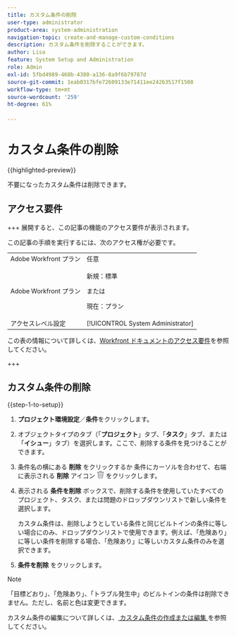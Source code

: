 ```yaml
---
title: カスタム条件の削除
user-type: administrator
product-area: system-administration
navigation-topic: create-and-manage-custom-conditions
description: カスタム条件を削除することができます。
author: Lisa
feature: System Setup and Administration
role: Admin
exl-id: 5fbd4989-460b-4380-a136-8a9f6b79787d
source-git-commit: 1eab0317bfe72609133e71411ee24263517f1508
workflow-type: tm+mt
source-wordcount: '259'
ht-degree: 61%

---
```


# カスタム条件の削除

{{highlighted-preview}}

不要になったカスタム条件は削除できます。

## アクセス要件

+++ 展開すると、この記事の機能のアクセス要件が表示されます。

この記事の手順を実行するには、次のアクセス権が必要です。

<table style="table-layout:auto"> 
 <col> 
 <col> 
 <tbody> 
  <tr> 
   <td role="rowheader">Adobe Workfront プラン</td> 
   <td>任意</td> 
  </tr> 
  <tr> 
  <tr> 
   <td role="rowheader">Adobe Workfront プラン</td> 
   <td><p>新規：標準</p>
       <p>または</p>
       <p>現在：プラン</p></td>
  </tr> 
  </tr> 
  <tr> 
   <td role="rowheader">アクセスレベル設定</td> 
   <td>[!UICONTROL System Administrator]</td>
  </tr> 
 </tbody> 
</table>

この表の情報について詳しくは、[Workfront ドキュメントのアクセス要件](/help/quicksilver/administration-and-setup/add-users/access-levels-and-object-permissions/access-level-requirements-in-documentation.md)を参照してください。

+++

## カスタム条件の削除

{{step-1-to-setup}}

1. **プロジェクト環境設定**／**条件**&#x200B;をクリックします。

1. オブジェクトタイプのタブ（「**プロジェクト**」タブ、「**タスク**」タブ、または「**イシュー**」タブ）を選択します。ここで、削除する条件を見つけることができます。

1. 条件名の横にある <span class="preview">**削除** をクリックするか </span> 条件にカーソルを合わせて、右端に表示される **削除** アイコン ![ 削除 ](assets/delete.png) をクリックします。

1. 表示される **条件を削除** ボックスで、削除する条件を使用していたすべてのプロジェクト、タスク、または問題のドロップダウンリストで新しい条件を選択します。

   カスタム条件は、削除しようとしている条件と同じビルトインの条件に等しい場合にのみ、ドロップダウンリストで使用できます。例えば、「危険あり」に等しい条件を削除する場合、「危険あり」に等しいカスタム条件のみを選択できます。

1. **条件を削除** をクリックします。

>[!NOTE]
>
>「目標どおり」、「危険あり」、「トラブル発生中」のビルトインの条件は削除できません。ただし、名前と色は変更できます。
>
>カスタム条件の編集について詳しくは、[ カスタム条件の作成または編集 ](/help/quicksilver/administration-and-setup/customize-workfront/create-manage-custom-conditions/create-edit-custom-conditions.md) を参照してください。
